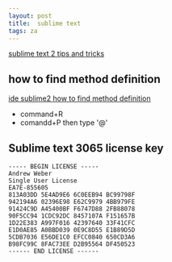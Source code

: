 ```yaml
---
layout: post
title:  sublime text
tags: za
---
```


[sublime text 2 tips and tricks](http://code.tutsplus.com/tutorials/sublime-text-2-tips-and-tricks--net-21519)

## how to find method definition
[ide sublime2 how to find method definition](http://stackoverflow.com/questions/10276340/)

* command+R
* comandd+P then type '@'

## Sublime text 3065 license key

```
----- BEGIN LICENSE -----
Andrew Weber
Single User License
EA7E-855605
813A03DD 5E4AD9E6 6C0EEB94 BC99798F
942194A6 02396E98 E62C9979 4BB979FE
91424C9D A45400BF F6747D88 2FB88078
90F5CC94 1CDC92DC 8457107A F151657B
1D22E383 A997F016 42397640 33F41CFC
E1D0AE85 A0BBD039 0E9C8D55 E1B89D5D
5CDB7036 E56DE1C0 EFCC0840 650CD3A6
B98FC99C 8FAC73EE D2B95564 DF450523
------ END LICENSE ------
```